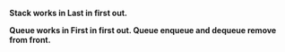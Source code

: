 **Stack works in Last in first out.**

**Queue works in First in first out.
Queue enqueue and dequeue remove from front.**